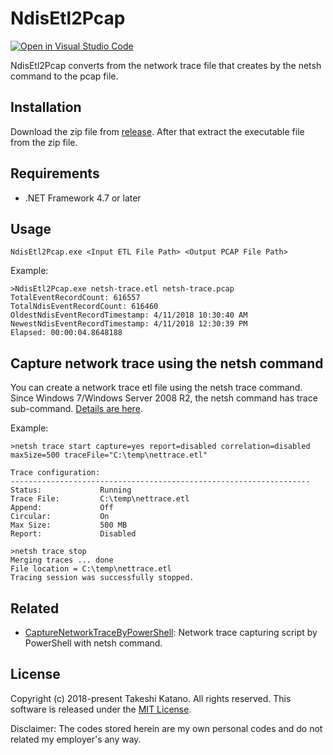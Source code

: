 # NdisEtl2Pcap

[![Open in Visual Studio Code](https://open.vscode.dev/badges/open-in-vscode.svg)](https://open.vscode.dev/tksh164/NdisEtl2Pcap)

NdisEtl2Pcap converts from the network trace file that creates by the netsh command to the pcap file.

## Installation

Download the zip file from [release](https://github.com/tksh164/NdisEtl2Pcap/releases/latest). After that extract the executable file from the zip file.

## Requirements

- .NET Framework 4.7 or later

## Usage

```
NdisEtl2Pcap.exe <Input ETL File Path> <Output PCAP File Path>
```

Example:

```
>NdisEtl2Pcap.exe netsh-trace.etl netsh-trace.pcap
TotalEventRecordCount: 616557
TotalNdisEventRecordCount: 616460
OldestNdisEventRecordTimestamp: 4/11/2018 10:30:40 AM
NewestNdisEventRecordTimestamp: 4/11/2018 12:30:39 PM
Elapsed: 00:00:04.8648188
```

## Capture network trace using the netsh command

You can create a network trace etl file using the netsh trace command. Since Windows 7/Windows Server 2008 R2, the netsh command has trace sub-command. [Details are here](https://docs.microsoft.com/en-us/windows/desktop/ndf/network-tracing-in-windows-7).

Example:

```
>netsh trace start capture=yes report=disabled correlation=disabled maxSize=500 traceFile="C:\temp\nettrace.etl"

Trace configuration:
-------------------------------------------------------------------
Status:             Running
Trace File:         C:\temp\nettrace.etl
Append:             Off
Circular:           On
Max Size:           500 MB
Report:             Disabled

>netsh trace stop
Merging traces ... done
File location = C:\temp\nettrace.etl
Tracing session was successfully stopped.
```

## Related

- [CaptureNetworkTraceByPowerShell](https://github.com/tksh164/CaptureNetworkTraceByPowerShell): Network trace capturing script by PowerShell with netsh command.

## License

Copyright (c) 2018-present Takeshi Katano. All rights reserved. This software is released under the [MIT License](https://github.com/tksh164/NdisEtl2Pcap/blob/master/LICENSE).

Disclaimer: The codes stored herein are my own personal codes and do not related my employer's any way.
